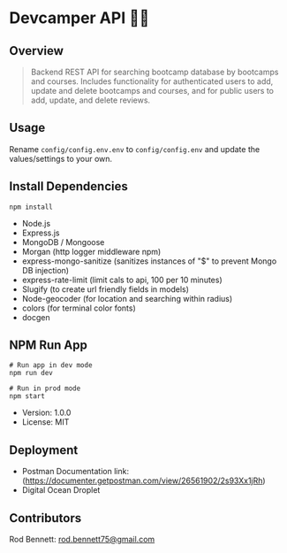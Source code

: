 # Devcamper API 👨‍💻

## Overview 
> Backend REST API for searching bootcamp database by bootcamps and courses. Includes functionality for authenticated users to add, update and delete bootcamps and courses, and for public users to add, update, and delete reviews.

## Usage

Rename ```config/config.env.env``` to ```config/config.env``` and update the values/settings to your own.


## Install Dependencies

```npm install```

- Node.js
- Express.js
- MongoDB / Mongoose
- Morgan (http logger middleware npm)
- express-mongo-sanitize (sanitizes instances of "$" to prevent Mongo DB injection)
- express-rate-limit (limit cals to api, 100 per 10 minutes)
- Slugify (to create url friendly fields in models)
- Node-geocoder (for location and searching within radius)
- colors (for terminal color fonts)
- docgen

## NPM Run App
```
# Run app in dev mode
npm run dev

# Run in prod mode
npm start
```

- Version: 1.0.0
- License: MIT


## Deployment
- Postman Documentation link: (https://documenter.getpostman.com/view/26561902/2s93Xx1jRh)
- Digital Ocean Droplet

## Contributors
Rod Bennett: rod.bennett75@gmail.com




